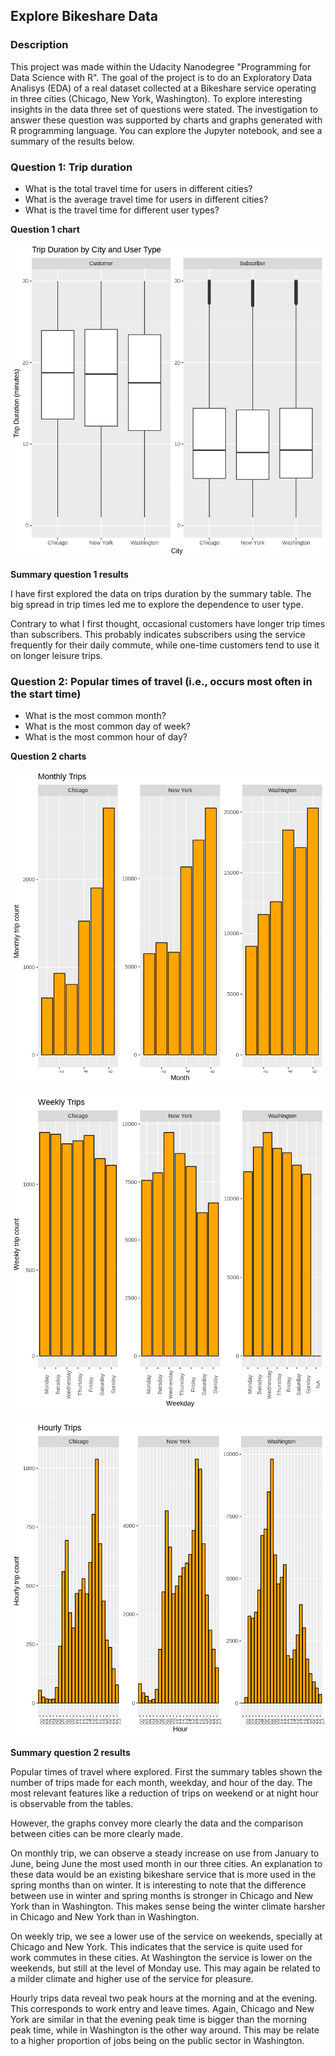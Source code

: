 ## Explore Bikeshare Data

### Description

This project was made within the Udacity Nanodegree "Programming for Data Science with R". The goal of the project is to do an Exploratory Data Analisys (EDA) of a real dataset collected at a Bikeshare service operating in three cities (Chicago, New York, Washington). To explore interesting insights in the data three set of questions were stated. The investigation to answer these question was supported by charts and graphs generated with R programming language. You can explore the Jupyter notebook, and see a summary of the results below.


### Question 1: Trip duration

- What is the total travel time for users in different cities?
- What is the average travel time for users in different cities?
- What is the travel time for different user types?

**Question 1 chart**

![trip_image](imgs/Trip_Duration.png)

**Summary question 1 results**

I have first explored the data on trips duration by the summary table. The big spread in trip times led me to explore the dependence to user type.

Contrary to what I first thought, occasional customers have longer trip times than subscribers. This probably indicates subscribers using the service frequently for their daily commute, while one-time customers tend to use it on longer leisure trips.

### Question 2: Popular times of travel (i.e., occurs most often in the start time)

- What is the most common month?
- What is the most common day of week?
- What is the most common hour of day?

**Question 2 charts**

![monthly](imgs/Monthly.png)

![weekly](imgs/Weekly.png)

![hourly](imgs/Hourly.png)

**Summary question 2 results**

Popular times of travel where explored. First the summary tables shown the number of trips made for each month, weekday, and hour of the day. The most relevant features like a reduction of trips on weekend or at night hour is observable from the tables.

However, the graphs convey more clearly the data and the comparison between cities can be more clearly made.

On monthly trip, we can observe a steady increase on use from January to June, being June the most used month in our three cities. An explanation to these data would be an existing bikeshare service that is more used in the spring months than on winter. It is interesting to note that the difference between use in winter and spring months is stronger in Chicago and New York than in Washington. This makes sense being the winter climate harsher in Chicago and New York than in Washington.

On weekly trip, we see a lower use of the service on weekends, specially at Chicago and New York. This indicates that the service is quite used for work commutes in these cities. At Washington the service is lower on the weekends, but still at the level of Monday use. This may again be related to a milder climate and higher use of the service for pleasure.

Hourly trips data reveal two peak hours at the morning and at the evening. This corresponds to work entry and leave times. Again, Chicago and New York are similar in that the evening peak time is bigger than the morning peak time, while in Washington is the other way around. This may be relate to a higher proportion of jobs being on the public sector in Washington.


